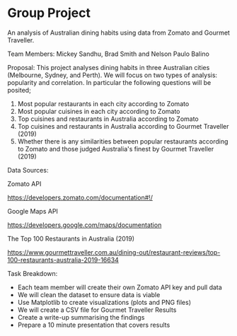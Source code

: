 # Group Project



An analysis of Australian dining habits using data from Zomato and Gourmet Traveller.



Team Members: Mickey Sandhu, Brad Smith and Nelson Paulo Balino



Proposal: This project analyses dining habits in three Australian cities (Melbourne, Sydney, and Perth). We will focus on two types of analysis: popularity and correlation. In particular the following questions will be posited;
1.	Most popular restaurants in each city according to Zomato
2.	Most popular cuisines in each city according to Zomato
3.	Top cuisines and restaurants in Australia according to Zomato 
4.	Top cuisines and restaurants in Australia according to Gourmet Traveller (2019)
5.	Whether there is any similarities between popular restaurants according to Zomato and those judged Australia's finest by Gourmet Traveller (2019)



Data Sources:

Zomato API

https://developers.zomato.com/documentation#!/


Google Maps API

https://developers.google.com/maps/documentation


The Top 100 Restaurants in Australia (2019)

https://www.gourmettraveller.com.au/dining-out/restaurant-reviews/top-100-restaurants-australia-2019-16634



Task Breakdown:
- Each team member will create their own Zomato API key and pull data 
- We will clean the dataset to ensure data is viable
- Use Matplotlib to create visualizations (plots and PNG files)
- We will create a CSV file for Gourmet Traveller Results
- Create a write-up summarising the findings
- Prepare a 10 minute presentation that covers results 
